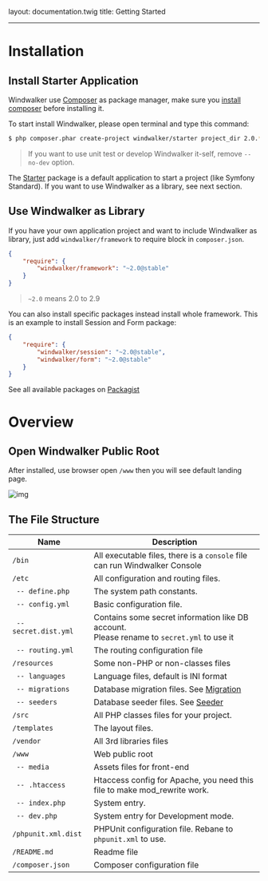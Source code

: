 layout: documentation.twig
title: Getting Started

---

# Installation

## Install Starter Application

Windwalker use [Composer](https://getcomposer.org/) as package manager, make sure you [install composer](https://getcomposer.org/download/)
 before installing it.

To start install Windwalker, please open terminal and type this command:

``` bash
$ php composer.phar create-project windwalker/starter project_dir 2.0.* --no-dev
```

> If you want to use unit test or develop Windwalker it-self, remove `--no-dev` option.

The [Starter](https://github.com/ventoviro/windwalker-starter) package is a default application to start a project (like Symfony Standard).
If you want to use Windwalker as a library, see next section.

## Use Windwalker as Library

If you have your own application project and want to include Windwalker as library, just add `windwalker/framework` to require block in `composer.json`.

``` json
{
    "require": {
        "windwalker/framework": "~2.0@stable"
    }
}
```

> `~2.0` means 2.0 to 2.9

You can also install specific packages instead install whole framework. This is an example to install Session and Form package:

``` json
{
    "require": {
        "windwalker/session": "~2.0@stable",
        "windwalker/form": "~2.0@stable"
    }
}
```

See all available packages on [Packagist](https://packagist.org/packages/windwalker/)

# Overview

## Open Windwalker Public Root

After installed, use browser open `/www` then you will see default landing page.

![img](https://cloud.githubusercontent.com/assets/1639206/5576484/31c9834c-9037-11e4-9f97-8f73d0822043.png)

## The File Structure

| Name | Description |
| ---- | ----------- |
| `/bin`  | All executable files, there is a `console` file can run Windwalker Console |
| `/etc`  | All configuration and routing files. |
| ` -- define.php`  | The system path constants. |
| ` -- config.yml`  | Basic configuration file. |
| ` -- secret.dist.yml`  | Contains some secret information like DB account. <br /> Please rename to `secret.yml` to use it |
| ` -- routing.yml` | The routing configuration file |
| `/resources` | Some non-PHP or non-classes files |
| ` -- languages` | Language files, default is INI format |
| ` -- migrations` | Database migration files. See [Migration](../db/migration.html) |
| ` -- seeders` | Database seeder files. See [Seeder](../db/seeder.html) |
| `/src` | All PHP classes files for your project. |
| `/templates` | The layout files. |
| `/vendor` | All 3rd libraries files |
| `/www` | Web public root |
| ` -- media` | Assets files for front-end |
| ` -- .htaccess` | Htaccess config for Apache, you need this file to make mod_rewrite work. |
| ` -- index.php` | System entry. |
| ` -- dev.php` | System entry for Development mode. |
| `/phpunit.xml.dist` | PHPUnit configuration file. Rebane to `phpunit.xml` to use. |
| `/README.md` | Readme file |
| `/composer.json` | Composer configuration file |